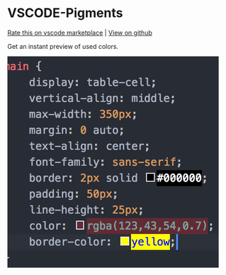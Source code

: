 # VSCODE-Pigments

[Rate this on vscode marketplace](https://marketplace.visualstudio.com/items?itemName=jaspernorth.vscode-pigments) | [View on github](https://github.com/DeMoorJasper/vscode-pigments)

Get an instant preview of used colors.

![preview](preview.jpg)